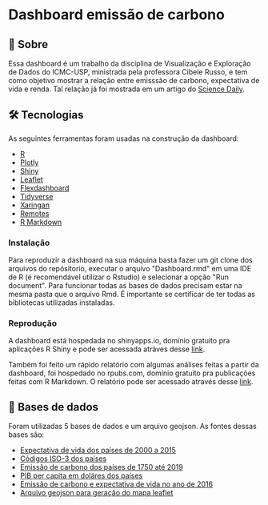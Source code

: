 # Dashboard emissão de carbono 

## 📕 Sobre 

Essa dashboard é um trabalho da disciplina de Visualização e Exploração de Dados do ICMC-USP, ministrada pela professora Cibele Russo, e tem como objetivo mostrar a relação entre emisssão de carbono, expectativa de vida e renda. Tal relação já foi mostrada em um artigo do [Science Daily](https://www.sciencedaily.com/releases/2012/01/120126100641.htm). 

## 🛠 Tecnologias 

As seguintes ferramentas foram usadas na construção da dashboard: 
- [R](https://www.r-project.org/) 
- [Plotly](https://plotly.com/) 
- [Shiny](https://shiny.rstudio.com/) 
- [Leaflet](https://rstudio.github.io/leaflet/) 
- [Flexdashboard](https://pkgs.rstudio.com/flexdashboard/) 
- [Tidyverse](https://www.tidyverse.org/) 
- [Xaringan](https://github.com/yihui/xaringan) 
- [Remotes](https://github.com/r-lib/remotes) 
- [R Markdown](https://rmarkdown.rstudio.com/) 

### Instalação 

Para reproduzir a dashboard na sua máquina basta fazer um git clone dos arquivos do repósitorio, executar o arquivo "Dashboard.rmd" em uma IDE de R (é  recomendável utilizar o Rstudio) e selecionar a opção "Run document". Para funcionar todas as bases de dados precisam estar na mesma pasta que o arquivo Rmd. É importante se certificar de ter todas as bibliotecas utilizadas instaladas. 

### Reprodução 

A dashboard está hospedada no shinyapps.io, domínio gratuito pra aplicações R Shiny e pode ser acessada atráves desse [link](https://jliberato1.shinyapps.io/DashboardVED). 

Também foi feito um rápido relatório com algumas análises feitas a partir da dashboard, foi hospedado no rpubs.com, domínio gratuito pra publicações feitas com R Markdown. O relatório pode ser acessado através desse [link](https://rpubs.com/jliberato/co2VED). 

## 💾 Bases de dados 

Foram utilizadas 5 bases de dados e um arquivo geojson. As fontes dessas bases são: 
- [Expectativa de vida dos países de 2000 a 2015](https://www.kaggle.com/kumarajarshi/life-expectancy-who) 
- [Códigos ISO-3 dos países](https://www.kaggle.com/juanumusic/countries-iso-codes) 
- [Emissão de carbono dos países de 1750 até 2019](https://github.com/owid/co2-data/blob/master/owid-co2-data.csv) 
- [PIB per capita em doláres dos países](https://datahub.io/world-bank/ny.gdp.pcap.cd) 
- [Emissão de carbono e expectativa de vida no ano de 2016](https://www.kaggle.com/sansuthi/global-co2-emissions) 
- [Arquivo geojson para geração do mapa leaflet](https://datahub.io/core/geo-countries#resource-countries)
